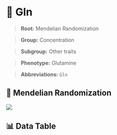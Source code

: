 # 🧪 Gln

> **Root:** Mendelian Randomization

> **Group:** Concentration  

> **Subgroup:** Other traits

> **Phenotype:** Glutamine  

> **Abbreviations:** `Gln`

## 🧬 Mendelian Randomization  

<img src="/MR/Figures/Inverse/Gln.png"/>


## 📊 Data Table


<CsvTableMRI src="/MR/Data/Inverse/Gln.csv"/>
